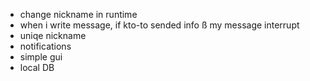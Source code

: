- change nickname in runtime
- when i write message, if kto-to sended info ß my message interrupt
- uniqe nickname
- notifications
- simple gui
- local DB
